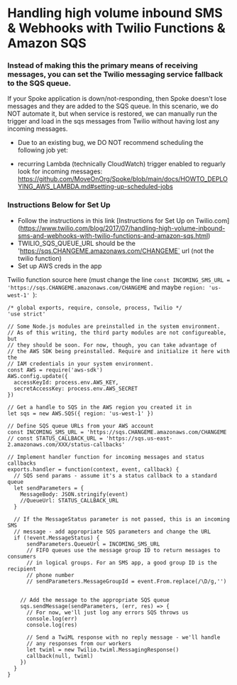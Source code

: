 
# Handling high volume inbound SMS & Webhooks with Twilio Functions & Amazon SQS

### Instead of making this the primary means of receiving messages, you can set the Twilio messaging service fallback to the SQS queue. 
If your Spoke application is down/not-responding, then Spoke doesn't lose messages and they are added to the SQS queue. 
In this scenario, we do NOT automate it, but when service is restored, we can manually run the trigger and load in the sqs messages from Twilio without having lost any incoming messages.
* Due to an existing bug, we DO NOT recommend scheduling the following job yet:
- recurring Lambda (technically CloudWatch) trigger enabled to reguarly look for incoming messages:
https://github.com/MoveOnOrg/Spoke/blob/main/docs/HOWTO_DEPLOYING_AWS_LAMBDA.md#setting-up-scheduled-jobs

### Instructions Below for Set Up
* Follow the instructions in this link [Instructions for Set Up on Twilio.com] (https://www.twilio.com/blog/2017/07/handling-high-volume-inbound-sms-and-webhooks-with-twilio-functions-and-amazon-sqs.html)
* TWILIO_SQS_QUEUE_URL should be the 'https://sqs.CHANGEME.amazonaws.com/CHANGEME` url (not the twilio function)
* Set up AWS creds in the app


Twilio function source here (must change the line `const INCOMING_SMS_URL = 'https://sqs.CHANGEME.amazonaws.com/CHANGEME` and maybe `region: 'us-west-1' `):
```
/* global exports, require, console, process, Twilio */
'use strict'
 
// Some Node.js modules are preinstalled in the system environment.
// As of this writing, the third party modules are not configureable, but
// they should be soon. For now, though, you can take advantage of
// the AWS SDK being preinstalled. Require and initialize it here with the
// IAM credentials in your system environment.
const AWS = require('aws-sdk')
AWS.config.update({
  accessKeyId: process.env.AWS_KEY,
  secretAccessKey: process.env.AWS_SECRET
})
 
// Get a handle to SQS in the AWS region you created it in
let sqs = new AWS.SQS({ region: 'us-west-1' })
 
// Define SQS queue URLs from your AWS account
const INCOMING_SMS_URL = 'https://sqs.CHANGEME.amazonaws.com/CHANGEME
// const STATUS_CALLBACK_URL = 'https://sqs.us-east-2.amazonaws.com/XXX/status-callbacks'
 
// Implement handler function for incoming messages and status callbacks
exports.handler = function(context, event, callback) {
  // SQS send params - assume it's a status callback to a standard queue
  let sendParameters = {
    MessageBody: JSON.stringify(event)
    //QueueUrl: STATUS_CALLBACK_URL
  }
  
  // If the MessageStatus parameter is not passed, this is an incoming SMS
  // message - add appropriate SQS parameters and change the URL
  if (!event.MessageStatus) {
      sendParameters.QueueUrl = INCOMING_SMS_URL
      // FIFO queues use the message group ID to return messages to consumers
      // in logical groups. For an SMS app, a good group ID is the recipient
      // phone number
      // sendParameters.MessageGroupId = event.From.replace(/\D/g,'')


    // Add the message to the appropriate SQS queue
    sqs.sendMessage(sendParameters, (err, res) => {
      // For now, we'll just log any errors SQS throws us
      console.log(err)
      console.log(res)

      // Send a TwiML response with no reply message - we'll handle 
      // any responses from our workers
      let twiml = new Twilio.twiml.MessagingResponse()
      callback(null, twiml)
    })
  }
}
```


